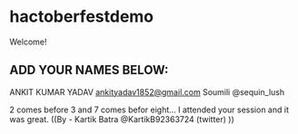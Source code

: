 # hactoberfestdemo
Welcome! 
## ADD YOUR NAMES BELOW:
ANKIT KUMAR YADAV
ankityadav1852@gmail.com
Soumili @sequin_lush

2 comes before 3 and 7 comes befor eight...
I attended your session and it was great.
((By - Kartik Batra  @KartikB92363724 (twitter) ))
